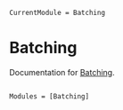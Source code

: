 ```@meta
CurrentModule = Batching
```

# Batching

Documentation for [Batching](https://github.com/torfjelde/Batching.jl).

```@index
```

```@autodocs
Modules = [Batching]
```
